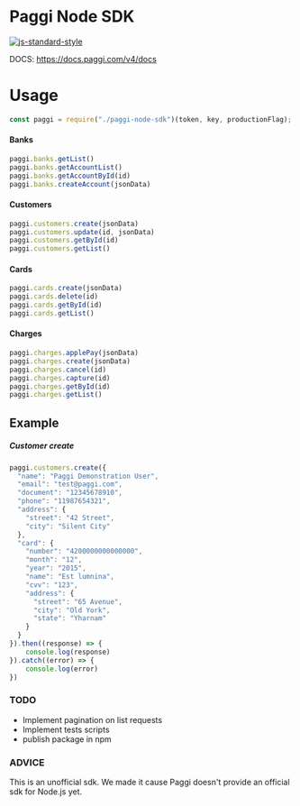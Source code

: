 # Paggi Node SDK

[![js-standard-style](https://img.shields.io/badge/code%20style-standard-brightgreen.svg)](http://standardjs.com)

DOCS: https://docs.paggi.com/v4/docs

# Usage

```javascript
const paggi = require("./paggi-node-sdk")(token, key, productionFlag); // Use your basic auth credentials
```
#### Banks

```javascript
paggi.banks.getList()
paggi.banks.getAccountList()  
paggi.banks.getAccountById(id) 
paggi.banks.createAccount(jsonData)
```
#### Customers
```javascript
paggi.customers.create(jsonData)
paggi.customers.update(id, jsonData)  
paggi.customers.getById(id) 
paggi.customers.getList()
```
#### Cards
```javascript
paggi.cards.create(jsonData)
paggi.cards.delete(id)  
paggi.cards.getById(id) 
paggi.cards.getList()
```
#### Charges
```javascript
paggi.charges.applePay(jsonData)
paggi.charges.create(jsonData)  
paggi.charges.cancel(id) 
paggi.charges.capture(id)
paggi.charges.getById(id)
paggi.charges.getList()
```

## Example
##### Customer create 
```javascript
paggi.customers.create({
  "name": "Paggi Demonstration User",
  "email": "test@paggi.com",
  "document": "12345678910",
  "phone": "11987654321",
  "address": {
    "street": "42 Street",
    "city": "Silent City"
  },
  "card": {
    "number": "4200000000000000",
    "month": "12",
    "year": "2015",
    "name": "Est lumnina",
    "cvv": "123",
    "address": {
      "street": "65 Avenue",
      "city": "Old York",
      "state": "Yharnam"
    }
  }
}).then((response) => {
	console.log(response)
}).catch((error) => {
	console.log(error)
})
```



### TODO
- Implement pagination on list requests
- Implement tests scripts
- publish package in npm

### ADVICE
This is an unofficial sdk. We made it cause Paggi doesn't provide an official sdk for Node.js yet.
